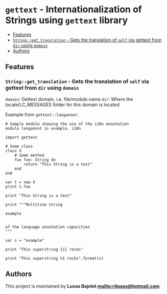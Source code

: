 # `gettext` - Internationalization of Strings using `gettext` library

* [Features](#Features)
* [`String::get_translation` - Gets the translation of `self` via gettext from `dir` using `domain`](#`String::get_translation`---Gets-the-translation-of-`self`-via-gettext-from-`dir`-using-`domain`)
* [Authors](#Authors)

## Features

### `String::get_translation` - Gets the translation of `self` via gettext from `dir` using `domain`

`domain`: Gettext domain, i.e. file/module name
`dir`: Where the locale/LC_MESSAGES folder for this domain is located

Example from `gettext::langannot`:

~~~
# Sample module showing the use of the i18n annotation
module langannot is example, i18n

import gettext

# Some class
class X
	# Some method
	fun foo: String do
		return "This String is a test"
	end
end

var t = new X
print t.foo

print "This String is a test"

print """Multiline string

example


of the language annotation capacities
"""

var s = "example"

print "This superstring {s} rocks"

print "This superstring %1 rocks".format(s)
~~~

## Authors

This project is maintained by **Lucas Bajolet <mailto:r4pass@hotmail.com>**.
